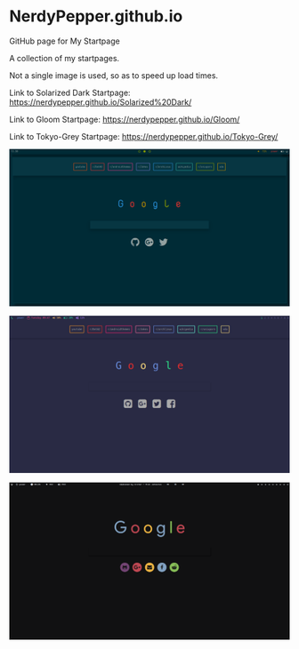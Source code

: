 # NerdyPepper.github.io
GitHub page for My Startpage

A collection of my startpages.

Not a single image is used, so as to speed up load times.


Link to Solarized Dark Startpage: https://nerdypepper.github.io/Solarized%20Dark/

Link to Gloom Startpage: https://nerdypepper.github.io/Gloom/

Link to Tokyo-Grey Startpage: https://nerdypepper.github.io/Tokyo-Grey/

![ScreenShots](Images/Startpage.png)

![Screenshots](Images/Gloom.png)

![Screenshots](Images/Tokyo-Grey.png)
